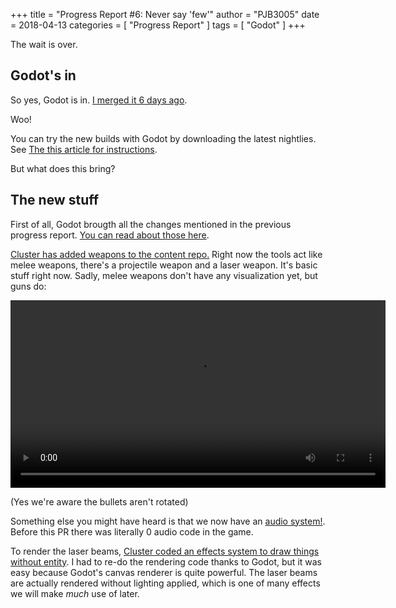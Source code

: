 +++
title = "Progress Report #6: Never say 'few'"
author = "PJB3005"
date = 2018-04-13
categories = [
	"Progress Report"
]
tags = [
	"Godot"
]
+++

The wait is over.

<!--more-->

## Godot's in

So yes, Godot is in. [I merged it 6 days ago](https://github.com/space-wizards/space-station-14/pull/545).

Woo!

You can try the new builds with Godot by downloading the latest nightlies. See [The this article for instructions](/about/nightlies/).

But what does this bring?

## The new stuff

First of all, Godot brougth all the changes mentioned in the previous progress report. [You can read about those here](/post/18_02_26_progress-report-5-waiting_for_godot/).

[Cluster has added weapons to the content repo.](https://github.com/space-wizards/space-station-14-content/pull/48) Right now the tools act like melee weapons, there's a projectile weapon and a laser weapon. It's basic stuff right now. Sadly, melee weapons don't have any visualization yet, but guns do:

<center><video src="/video/18_04_13-godot-guns.webm" controls height=300></center>

(Yes we're aware the bullets aren't rotated)

Something else you might have heard is that we now have an [audio system!](https://github.com/space-wizards/space-station-14/pull/550). Before this PR there was literally 0 audio code in the game.

To render the laser beams, [Cluster coded an effects system to draw things without entity](https://github.com/space-wizards/space-station-14/pull/537). I had to re-do the rendering code thanks to Godot, but it was easy because Godot's canvas renderer is quite powerful. The laser beams are actually rendered without lighting applied, which is one of many effects we will make *much* use of later.
